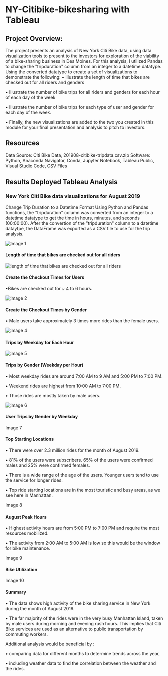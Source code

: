 # NY-Citibike-bikesharing with Tableau

##  Project Overview:
The project presents an analysis of New York Citi Bike data, using data visualization tools to present to the investors for exploration of the viability of a bike-sharing business in Des Moines. For this analysis, I utilized Pandas to change the "tripduration" column from an integer to a datetime datatype. Using the converted datatype to create a set of visualizations to demonstrate the following:
• Illustrate the length of time that bikes are checked out for all riders and genders

• Illustrate the number of bike trips for all riders and genders for each hour of each day of the week

• Illustrate the number of bike trips for each type of user and gender for each day of the week.

• Finally, the new visualizations are added to the two you created in this module for your final presentation and analysis to pitch to investors.

##  Resources
Data Source: Citi Bike Data, 201908-citibike-tripdata.csv.zip
Software: Python, Anaconda Navigator, Conda, Jupyter Notebook, Tableau Public, Visual Studio Code, CSV Files

##   Results Deployed Tableau Analysis
###  New York Citi Bike data visualizations for August 2019
Change Trip Duration to a Datetime Format Using Python and Pandas functions, the "tripduration" column was converted from an integer to a datetime datatype to get the time in hours, minutes, and seconds (00:00:00). After the convertion of the "tripduration" column to a datetime dataytpe, the DataFrame was exported as a CSV file to use for the trip analysis.

![Image 1 ](https://github.com/jhansolo33/NY-Citibike-bikesharing/assets/119264589/b0cf41b4-74cf-4ac2-a78d-75035984d88e)


####  Length of time that bikes are checked out for all riders

![length of time that bikes are checked out for all riders](https://github.com/jhansolo33/NY-Citibike-bikesharing/assets/119264589/0b0de12a-8661-4c88-93d3-684eb2b1c657)




####  Create the Checkout Times for Users
•Bikes are checked out for ~ 4 to 6 hours.

![image 2](https://github.com/jhansolo33/NY-Citibike-bikesharing/assets/119264589/2344802e-cbf3-4f82-b4d3-53db27843c92)


####  Create the Checkout Times by Gender
• Male users take approximately 3 times more rides than the female users.

![image 4 ](https://github.com/jhansolo33/NY-Citibike-bikesharing/assets/119264589/e8ff754b-2e1e-4e23-8ba7-a1d24cc4ea9a)


####  Trips by Weekday for Each Hour

![image 5](https://github.com/jhansolo33/NY-Citibike-bikesharing/assets/119264589/9a4887e6-38c5-4ef3-bfb3-20e721fbf4f2)


####  Trips by Gender (Weekday per Hour)

• Most weekday rides are around 7:00 AM to 9 AM and 5:00 PM to 7:00 PM.

• Weekend rides are highest from 10:00 AM to 7:00 PM.

• Those rides are mostly taken by male users.

![image 6 ](https://github.com/jhansolo33/NY-Citibike-bikesharing/assets/119264589/47e96e7e-6b7a-4f8e-8379-49802a6527b4)


####  User Trips by Gender by Weekday

Image 7

####  Top Starting Locations

• There were over 2.3 million rides for the month of August 2019.

• 81% of the users were subscribers. 65% of the users were confirmed males and 25% were confirmed females.

• There is a wide range of the age of the users. Younger users tend to use the service for longer rides.

• Top ride starting locations are in the most touristic and busy areas, as we see here in Manhattan.

Image 8

####  August Peak Hours
• Highest activity hours are from 5:00 PM to 7:00 PM and require the most resources mobilized.

• The activity from 2:00 AM to 5:00 AM is low so this would be the window for bike maintenance.

Image 9

####  Bike Utilization

Image 10

####  Summary
• The data shows high activity of the bike sharing service in New York during the month of August 2019.

• The far majority of the rides were in the very busy Manhattan Island, taken by male users during morning and evening rush hours. This implies that Citi Bike services are used as an alternative to public transportation by commuting workers.

Additional analysis would be beneficial by :

• comparing data for different months to determine trends across the year,

• including weather data to find the correlation between the weather and the rides.
